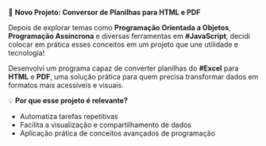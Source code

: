
🚀 **Novo Projeto: Conversor de Planilhas para HTML e PDF**  

Depois de explorar temas como **Programação Orientada a Objetos**, **Programação Assíncrona** e diversas ferramentas em **#JavaScript**, decidi colocar em prática esses conceitos em um projeto que une utilidade e tecnologia!  

Desenvolvi um programa capaz de converter planilhas do **#Excel** para **HTML** e **PDF**, uma solução prática para quem precisa transformar dados em formatos mais acessíveis e visuais.  

💡 **Por que esse projeto é relevante?**  
- Automatiza tarefas repetitivas  
- Facilita a visualização e compartilhamento de dados  
- Aplicação prática de conceitos avançados de programação   

